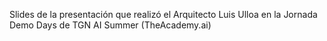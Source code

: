   Slides de la presentación que realizó el Arquitecto Luis Ulloa en la Jornada Demo Days de TGN AI Summer (TheAcademy.ai)
